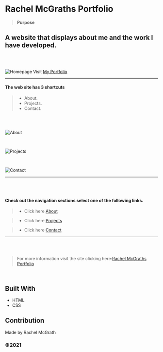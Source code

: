 # Rachel McGraths Portfolio

> **Purpose**

## A website that displays about me and the work I have developed. 
<br />
<br />

![Homepage](https://user-images.githubusercontent.com/52016382/117996788-10ecd980-b308-11eb-99e1-12eb72e877c5.png)
 Visit [My Portfolio](https://rmwillow.github.io/portfolio/)


______________________________________________________________________
#### The web site has  3 shortcuts

> - About. 
> - Projects.
> - Contact.

<br />
<br />

![About](https://user-images.githubusercontent.com/52016382/117997092-4db8d080-b308-11eb-8ed6-9400d16eac02.png)

<br/>

![Projects](https://user-images.githubusercontent.com/52016382/117997209-65905480-b308-11eb-9bcd-5a673d8fed8b.png)

<br/>

![Contact](https://user-images.githubusercontent.com/52016382/117997285-74770700-b308-11eb-8e23-16f409263f2c.png)


 _______________________________________________________________________
 <br />
 <br />

#### Check out the navigation sections select one of the following links.

> - Click here [About](https://rmwillow.github.io/portfolio/#about)

> - Click here [Projects](https://rmwillow.github.io/portfolio/#projects)

> - Click here [Contact](https://rmwillow.github.io/portfolio/#contact)

_________________________________________________________________________
<br />

<br />

> For more information visit the site clicking here:[Rachel McGraths Portfolio](https://rmwillow.github.io/portfolio/)

<br/>

## Built With
* HTML
* CSS

## Contribution
Made by Rachel McGrath

### ©️2021 